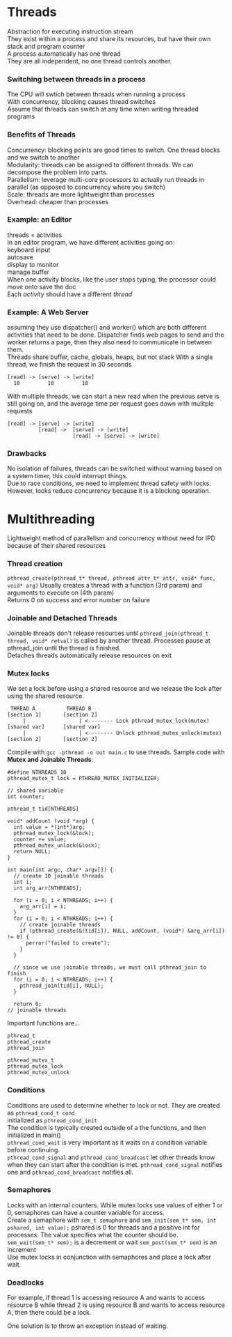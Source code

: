 # Threads
Abstraction for executing instruction stream  
They exist within a process and share its resources, but have their own stack and program counter  
A process automatically has one thread  
They are all independent, no one thread controls another. 

### Switching between threads in a process
The CPU will swtich between threads when running a process  
With concurrency, blocking causes thread switches  
Assume that threads can switch at any time when writing threaded programs

### Benefits of Threads
Concurrency: blocking points are good times to switch. One thread blocks and we switch to another  
Modularity: threads can be assigned to different threads. We can decompose the problem into parts.  
Parallelism: leverage multi-core processors to actually run threads in parallel (as opposed to concurrency where you switch)  
Scale: threads are more lightweight than processes  
Overhead: cheaper than processes  

### Example: an Editor
threads = activities  
In an editor program, we have different activities going on:  
keyboard input  
autosave  
display to monitor  
manage buffer  
When one activity blocks, like the user stops typing, the processor could move onto save the doc  
Each *activity* should have a different *thread*

### Example: A Web Server
assuming they use dispatcher() and worker() which are both different activities that need to be done. Dispatcher finds web pages to send and the worker returns a page, then they also need to communicate in between them.  
Threads share buffer, cache, globals, heaps, but not stack
With a single thread, we finish the request in 30 seconds  
```
[read] -> [serve] -> [write]  
  10         10         10    
```
With multiple threads, we can start a new read when the previous serve is still going on, and the average time per request goes down with mulitple requests  
```
[read] -> [serve] -> [write]  
          [read] ->  [serve] -> [write]  
                     [read] -> [serve] -> [write]  
```
### Drawbacks
No isolation of failures, threads can be switched without warning based on a system timer, this could interrupt things.  
Due to race conditions, we need to implement thread safety with locks. However, locks reduce concurrency because it is a blocking operation. 

# Multithreading
Lightweight method of parallelism and concurrency without need for IPD because of their shared resources  

### Thread creation
``` pthread_create(pthread_t* thread, pthread_attr_t* attr, void* func, void* arg) ```
Usually creates a thread with a function (3rd param) and arguments to execute on (4th param)  
Returns 0 on success and error number on failure

### Joinable and Detached Threads
Joinable threads don't release resources until ```pthread_join(pthread_t thread, void* retval)``` is called by another thread. Processes pause at pthread_join until the thread is finished.  
Detaches threads automatically release resources on exit

### Mutex locks
We set a lock before using a shared resource and we release the lock after using the shared resource.  
```
 THREAD A          THREAD B
[section 1]       [section 2]
     |                 | <-------- Lock pthread_mutex_lock(mutex)
[shared var]      [shared var]
     |                 | <-------- Unlock pthread_mutex_unlock(mutex)
[section 2]       [section 2]
```
Compile with ```gcc -pthread -o out main.c``` to use threads. 
Sample code with **Mutex and Joinable Threads**:
```
#define NTHREADS 10
pthread_mutex_t lock = PTHREAD_MUTEX_INITIALIZER;

// shared variable
int counter;

pthread_t tid[NTHREADS]

void* addCount (void *arg) {
  int value = *(int*)arg;
  pthread_mutex_lock(&lock);
  counter += value;
  pthread_mutex_unlock(&lock);
  return NULL;
}

int main(int argc, char* argv[]) {
  // create 10 joinable threads
  int i;
  int arg_arr[NTHREADS];
  
  for (i = 0; i < NTHREADS; i++) {
    arg_arr[i] = i;
  }
  for (i = 0; i < NTHREADS; i++) {
    // create joinable threads
    if (pthread_create(&(tid[i]), NULL, addCount, (void*) &arg_arr[i]) != 0) {
      perror("failed to create");
    }
  }
  
  // since we use joinable threads, we must call pthread_join to finish
  for (i = 0; i < NTHREADS; i++) {
    pthread_join(tid[i], NULL);
  }
  
  return 0;
// joinable threads

```
Important functions are...
```
pthread_t
pthread_create
pthread_join

pthread_mutex_t
pthread_mutex_lock
pthread_mutex_unlock
```

### Conditions
Conditions are used to determine whether to lock or not. They are created as ```pthread_cond_t cond```  
initialized as ```pthread_cond_init```  
The condition is typically created outside of a the functions, and then initialized in main()  
```pthread_cond_wait``` is very important as it waits on a condition variable before continuing.  
```pthread_cond_signal``` and ```pthread_cond_broadcast``` let other threads know when they can start after the condition is met. ```pthread_cond_signal``` notifies one and ```pthread_cond_broadcast``` notifies all.

### Semaphores
Locks with an internal counters. While mutex locks use values of either 1 or 0, semaphores can have a counter variable for access.  
Create a semaphore with ```sem_t semaphore``` and ```sem_init(sem_t* sem, int pshared, int value);``` pshared is 0 for threads and a positive int for processes. The value specifies what the counter should be.  
```sem_wait(sem_t* sem);``` is a decrement or wait
```sem_post(sem_t* sem)``` is an increment  
Use mutex locks in conjunction with semaphores and place a lock after wait. 

### Deadlocks
For example, if thread 1 is accessing resource A and wants to access resource B while thread 2 is using resource B and wants to access resource A, then there could be a lock.  

One solution is to throw an exception instead of waiting. 
